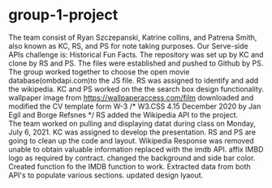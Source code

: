 # group-1-project
The team consist of Ryan Szczepanski, Katrine collins, and Patrena Smith, also known as KC, RS, and PS for note taking purposes. Our Serve-side APIs challenge is: Historical Fun Facts. The repository was set up by KC and clone by RS and PS.  The files were established and pushed to Github by PS.  The group worked together to choose the open movie database(ombdapi.com)to the JS file. RS was assigned to identify and add the wikipedia. KC and PS worked on the the search box design functionality.
wallpaper image from https://wallpaperaccess.com/film
downloaded and modified the CV template form W-3 /* W3.CSS 4.15 December 2020 by Jan Egil and Borge Refsnes */
RS added the Wikipedia API to the project.  
The team worked on pulling and displaying datat during class on Monday, July 6, 2021. KC was assigned to develop the presentation.  RS and PS are going to clean up the code and layout. 
Wikipedia Response was removed unable to obtain valuable information replaced with the imdb API.
affix IMBD logo as required by contract.
changed the background and side bar color. 
Created function fo the IMDB function to work. 
Extracted data from both API's to populate various sections.
updated design lyaout.
